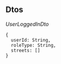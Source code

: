 ## Dtos

*UserLoggedInDto*

    {
      userId: String,
      roleType: String,
      streets: []
    }
